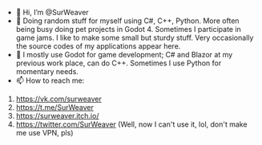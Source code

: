 - 👋 Hi, I’m @SurWeaver
- 👀 Doing random stuff for myself using C#, C++, Python. More often being busy doing pet projects in Godot 4. Sometimes I participate in game jams. I like to make some small but sturdy stuff. Very occasionally the source codes of my applications appear here.
- 🌱 I mostly use Godot for game development; C# and Blazor at my previous work place, can do C++. Sometimes I use Python for momentary needs.
- 📫 How to reach me:
1. https://vk.com/surweaver
2. https://t.me/SurWeaver
3. https://surweaver.itch.io/
4. https://twitter.com/SurWeaver (Well, now I can't use it, lol, don't make me use VPN, pls)
     

<!---
SurWeaver/SurWeaver is a ✨ special ✨ repository because its `README.md` (this file) appears on your GitHub profile.
You can click the Preview link to take a look at your changes.
--->
